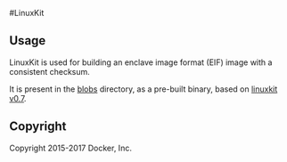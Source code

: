#LinuxKit

## Usage
LinuxKit is used for building an enclave image format (EIF) image with a consistent checksum.

It is present in the [blobs](https://github.com/aws/aws-nitro-enclaves-cli/blob/main/blobs/linuxkit) directory, as a
pre-built binary, based on [linuxkit v0.7](https://github.com/linuxkit/linuxkit/releases/tag/v0.7).

## Copyright
Copyright 2015-2017 Docker, Inc.